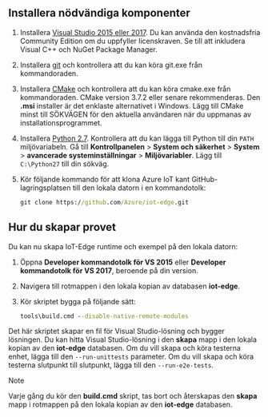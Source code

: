 ## <a name="install-the-prerequisites"></a>Installera nödvändiga komponenter

1. Installera [Visual Studio 2015 eller 2017](https://www.visualstudio.com). Du kan använda den kostnadsfria Community Edition om du uppfyller licenskraven. Se till att inkludera Visual C++ och NuGet Package Manager.

1. Installera [git](http://www.git-scm.com) och kontrollera att du kan köra git.exe från kommandoraden.

1. Installera [CMake](https://cmake.org/download/) och kontrollera att du kan köra cmake.exe från kommandoraden. CMake version 3.7.2 eller senare rekommenderas. Den **.msi** installer är det enklaste alternativet i Windows. Lägg till CMake minst till SÖKVÄGEN för den aktuella användaren när du uppmanas av installationsprogrammet.

1. Installera [Python 2.7](https://www.python.org/downloads/release/python-27). Kontrollera att du kan lägga till Python till din `PATH` miljövariabeln. Gå till **Kontrollpanelen** > **System och säkerhet** > **System** > **avancerade systeminställningar**  >  **Miljövariabler**. Lägg till `C:\Python27` till din sökväg. 

1. Kör följande kommando för att klona Azure IoT kant GitHub-lagringsplatsen till den lokala datorn i en kommandotolk:

    ```cmd
    git clone https://github.com/Azure/iot-edge.git
    ```

## <a name="how-to-build-the-sample"></a>Hur du skapar provet

Du kan nu skapa IoT-Edge runtime och exempel på den lokala datorn:

1. Öppna **Developer kommandotolk för VS 2015** eller **Developer kommandotolk för VS 2017**, beroende på din version.

1. Navigera till rotmappen i den lokala kopian av databasen **iot-edge**.

1. Kör skriptet bygga på följande sätt:

    ```cmd
    tools\build.cmd --disable-native-remote-modules
    ```

Det här skriptet skapar en fil för Visual Studio-lösning och bygger lösningen. Du kan hitta Visual Studio-lösning i den **skapa** mapp i den lokala kopian av den **iot-edge** databasen. Om du vill skapa och köra testerna enhet, lägga till den `--run-unittests` parameter. Om du vill skapa och köra testerna slutpunkt till slutpunkt, lägga till den `--run-e2e-tests`.

> [!NOTE]
> Varje gång du kör den **build.cmd** skript, tas bort och återskapas den **skapa** mapp i rotmappen på den lokala kopian av den **iot-edge** databasen.